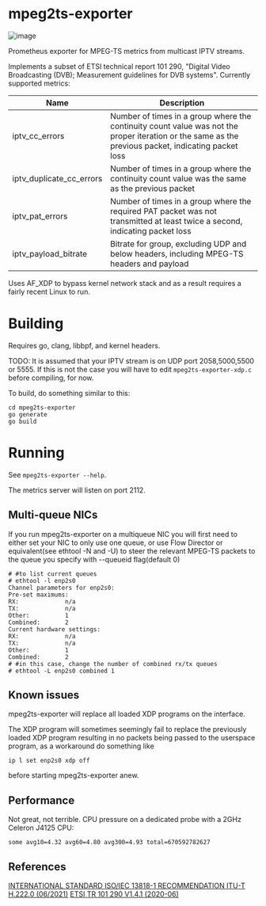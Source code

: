 # mpeg2ts-exporter
![image](https://github.com/wwijkander/mpeg2ts-exporter/assets/39839969/e7f3c9e9-75e7-49bb-ac03-f61271f2c394)

Prometheus exporter for MPEG-TS metrics from multicast IPTV streams. 

Implements a subset of ETSI technical report 101 290,  "Digital Video Broadcasting (DVB); Measurement guidelines for DVB systems". Currently supported metrics:

Name | Description
--- | ---
iptv_cc_errors | Number of times in a group where the continuity count value was not the proper iteration or the same as the previous packet, indicating packet loss
iptv_duplicate_cc_errors | Number of times in a group where the continuity count value was the same as the previous packet
iptv_pat_errors | Number of times in a group where the required PAT packet was not transmitted at least twice a second, indicating packet loss
iptv_payload_bitrate | Bitrate for group, excluding UDP and below headers, including MPEG-TS headers and payload

Uses AF_XDP to bypass kernel network stack and as a result requires a fairly recent Linux to run.

# Building

Requires go, clang, libbpf, and kernel headers.

TODO: It is assumed that your IPTV stream is on UDP port 2058,5000,5500 or 5555. If this is not the case you will have to edit `mpeg2ts-exporter-xdp.c` before compiling, for now.

To build, do something similar to this:

```
cd mpeg2ts-exporter
go generate
go build
```

# Running

See `mpeg2ts-exporter --help`.

The metrics server will listen on port 2112.

## Multi-queue NICs

If you run mpeg2ts-exporter on a multiqueue NIC you will first need to either set your NIC to only use one queue, or use Flow Director or equivalent(see ethtool -N and -U) to steer the relevant MPEG-TS packets to the queue you specify with --queueid flag(default 0)

```
# #to list current queues
# ethtool -l enp2s0
Channel parameters for enp2s0:
Pre-set maximums:
RX:             n/a
TX:             n/a
Other:          1
Combined:       2
Current hardware settings:
RX:             n/a
TX:             n/a
Other:          1
Combined:       2
# #in this case, change the number of combined rx/tx queues
# ethtool -L enp2s0 combined 1
```

## Known issues

mpeg2ts-exporter will replace all loaded XDP programs on the interface.

The XDP program will sometimes seemingly fail to replace the previously loaded XDP program resulting in no packets being passed to the userspace program, as a workaround do something like
```
ip l set enp2s0 xdp off
```
before starting mpeg2ts-exporter anew.

## Performance

Not great, not terrible. CPU pressure on a dedicated probe with a 2GHz Celeron J4125 CPU:

```
some avg10=4.32 avg60=4.80 avg300=4.93 total=670592782627
```

## References

[INTERNATIONAL STANDARD ISO/IEC 13818-1 RECOMMENDATION ITU-T H.222.0 (06/2021)](https://www.itu.int/rec/dologin_pub.asp?lang=e&id=T-REC-H.222.0-202106-S!!PDF-E&type=items)
[ETSI TR 101 290 V1.4.1 (2020-06)](https://www.etsi.org/deliver/etsi_tr/101200_101299/101290/01.04.01_60/tr_101290v010401p.pdf)
